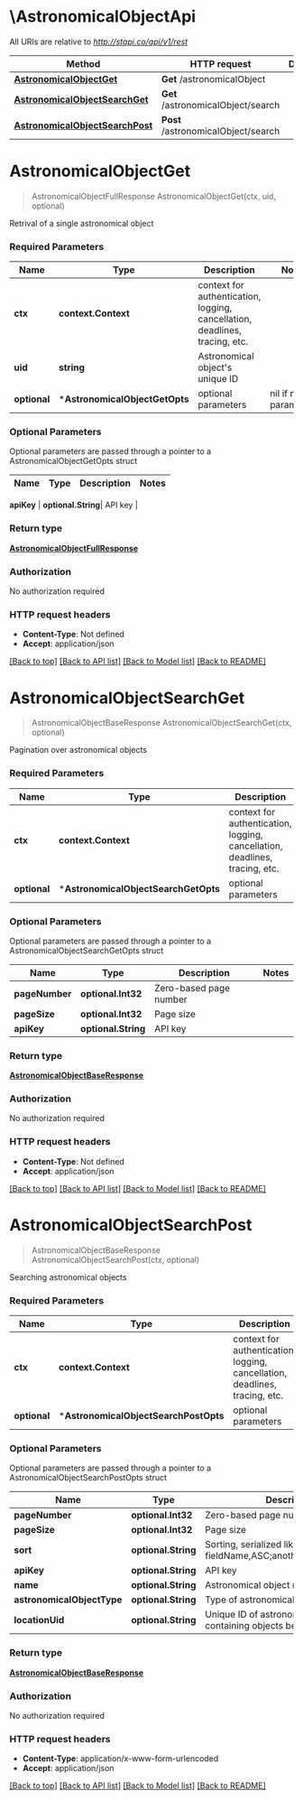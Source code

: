 # \AstronomicalObjectApi

All URIs are relative to *http://stapi.co/api/v1/rest*

Method | HTTP request | Description
------------- | ------------- | -------------
[**AstronomicalObjectGet**](AstronomicalObjectApi.md#AstronomicalObjectGet) | **Get** /astronomicalObject | 
[**AstronomicalObjectSearchGet**](AstronomicalObjectApi.md#AstronomicalObjectSearchGet) | **Get** /astronomicalObject/search | 
[**AstronomicalObjectSearchPost**](AstronomicalObjectApi.md#AstronomicalObjectSearchPost) | **Post** /astronomicalObject/search | 


# **AstronomicalObjectGet**
> AstronomicalObjectFullResponse AstronomicalObjectGet(ctx, uid, optional)


Retrival of a single astronomical object

### Required Parameters

Name | Type | Description  | Notes
------------- | ------------- | ------------- | -------------
 **ctx** | **context.Context** | context for authentication, logging, cancellation, deadlines, tracing, etc.
  **uid** | **string**| Astronomical object&#39;s unique ID | 
 **optional** | ***AstronomicalObjectGetOpts** | optional parameters | nil if no parameters

### Optional Parameters
Optional parameters are passed through a pointer to a AstronomicalObjectGetOpts struct

Name | Type | Description  | Notes
------------- | ------------- | ------------- | -------------

 **apiKey** | **optional.String**| API key | 

### Return type

[**AstronomicalObjectFullResponse**](AstronomicalObjectFullResponse.md)

### Authorization

No authorization required

### HTTP request headers

 - **Content-Type**: Not defined
 - **Accept**: application/json

[[Back to top]](#) [[Back to API list]](../README.md#documentation-for-api-endpoints) [[Back to Model list]](../README.md#documentation-for-models) [[Back to README]](../README.md)

# **AstronomicalObjectSearchGet**
> AstronomicalObjectBaseResponse AstronomicalObjectSearchGet(ctx, optional)


Pagination over astronomical objects

### Required Parameters

Name | Type | Description  | Notes
------------- | ------------- | ------------- | -------------
 **ctx** | **context.Context** | context for authentication, logging, cancellation, deadlines, tracing, etc.
 **optional** | ***AstronomicalObjectSearchGetOpts** | optional parameters | nil if no parameters

### Optional Parameters
Optional parameters are passed through a pointer to a AstronomicalObjectSearchGetOpts struct

Name | Type | Description  | Notes
------------- | ------------- | ------------- | -------------
 **pageNumber** | **optional.Int32**| Zero-based page number | 
 **pageSize** | **optional.Int32**| Page size | 
 **apiKey** | **optional.String**| API key | 

### Return type

[**AstronomicalObjectBaseResponse**](AstronomicalObjectBaseResponse.md)

### Authorization

No authorization required

### HTTP request headers

 - **Content-Type**: Not defined
 - **Accept**: application/json

[[Back to top]](#) [[Back to API list]](../README.md#documentation-for-api-endpoints) [[Back to Model list]](../README.md#documentation-for-models) [[Back to README]](../README.md)

# **AstronomicalObjectSearchPost**
> AstronomicalObjectBaseResponse AstronomicalObjectSearchPost(ctx, optional)


Searching astronomical objects

### Required Parameters

Name | Type | Description  | Notes
------------- | ------------- | ------------- | -------------
 **ctx** | **context.Context** | context for authentication, logging, cancellation, deadlines, tracing, etc.
 **optional** | ***AstronomicalObjectSearchPostOpts** | optional parameters | nil if no parameters

### Optional Parameters
Optional parameters are passed through a pointer to a AstronomicalObjectSearchPostOpts struct

Name | Type | Description  | Notes
------------- | ------------- | ------------- | -------------
 **pageNumber** | **optional.Int32**| Zero-based page number | 
 **pageSize** | **optional.Int32**| Page size | 
 **sort** | **optional.String**| Sorting, serialized like this: fieldName,ASC;anotherFieldName,DESC | 
 **apiKey** | **optional.String**| API key | 
 **name** | **optional.String**| Astronomical object name | 
 **astronomicalObjectType** | **optional.String**| Type of astronomical object | 
 **locationUid** | **optional.String**| Unique ID of astronomical object containing objects being searched | 

### Return type

[**AstronomicalObjectBaseResponse**](AstronomicalObjectBaseResponse.md)

### Authorization

No authorization required

### HTTP request headers

 - **Content-Type**: application/x-www-form-urlencoded
 - **Accept**: application/json

[[Back to top]](#) [[Back to API list]](../README.md#documentation-for-api-endpoints) [[Back to Model list]](../README.md#documentation-for-models) [[Back to README]](../README.md)

